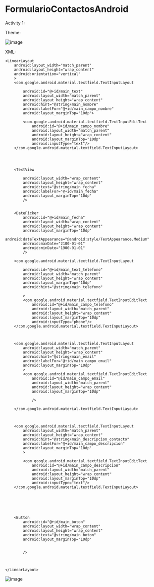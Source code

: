 ﻿# FormularioContactosAndroid

Activity 1: 

Theme:

![image](https://github.com/user-attachments/assets/aa6aec31-936d-4537-a134-2925f34cfbe5)

XML:

<?xml version="1.0" encoding="utf-8"?>

<ScrollView
    xmlns:android="http://schemas.android.com/apk/res/android"
    xmlns:app="http://schemas.android.com/apk/res-auto"
    xmlns:tools="http://schemas.android.com/tools"
    android:layout_width="match_parent"
    android:layout_height="match_parent"
    android:fitsSystemWindows="true"
    >


    <LinearLayout
        android:layout_width="match_parent"
        android:layout_height="wrap_content"
        android:orientation="vertical"
        >
        <com.google.android.material.textfield.TextInputLayout

            android:id="@+id/main_text"
            android:layout_width="match_parent"
            android:layout_height="wrap_content"
            android:hint="@string/main_nombre"
            android:labelFor="@+id/main_campo_nombre"
            android:layout_marginTop="10dp">

            <com.google.android.material.textfield.TextInputEditText
                android:id="@+id/main_campo_nombre"
                android:layout_width="match_parent"
                android:layout_height="wrap_content"
                android:layout_marginTop="10dp"
                android:inputType="text"/>
        </com.google.android.material.textfield.TextInputLayout>




        <TextView

            android:layout_width="wrap_content"
            android:layout_height="wrap_content"
            android:text="@string/main_fecha"
            android:labelFor="@+id/main_fecha"
            android:layout_marginTop="10dp"
            />


        <DatePicker
            android:id="@+id/main_fecha"
            android:layout_width="wrap_content"
            android:layout_height="wrap_content"
            android:layout_marginTop="10dp"
            android:dateTextAppearance="@android:style/TextAppearance.Medium"
            android:maxDate="2100-01-01"
            android:minDate="1900-01-01"
            />

        <com.google.android.material.textfield.TextInputLayout

            android:id="@+id/main_text_telefono"
            android:layout_width="match_parent"
            android:layout_height="wrap_content"
            android:layout_marginTop="10dp"
            android:hint="@string/main_telefono"

            >
            <com.google.android.material.textfield.TextInputEditText
                android:id="@+id/main_campo_telefono"
                android:layout_width="match_parent"
                android:layout_height="wrap_content"
                android:layout_marginTop="10dp"
                android:inputType="phone"/>
        </com.google.android.material.textfield.TextInputLayout>



        <com.google.android.material.textfield.TextInputLayout
            android:layout_width="match_parent"
            android:layout_height="wrap_content"
            android:hint="@string/main_email"
            android:labelFor="@+id/main_campo_email"
            android:layout_marginTop="10dp"
            >
            <com.google.android.material.textfield.TextInputEditText
                android:id="@id/main_campo_email"
                android:layout_width="match_parent"
                android:layout_height="wrap_content"
                android:layout_marginTop="10dp"

                />

        </com.google.android.material.textfield.TextInputLayout>



        <com.google.android.material.textfield.TextInputLayout
            android:layout_width="match_parent"
            android:layout_height="wrap_content"
            android:hint="@string/main_descripcion_contacto"
            android:labelFor="@+id/main_campo_descripcion"
            android:layout_marginTop="10dp"
            >

            <com.google.android.material.textfield.TextInputEditText
                android:id="@+id/main_campo_descripcion"
                android:layout_width="match_parent"
                android:layout_height="wrap_content"
                android:layout_marginTop="10dp"
                android:inputType="text"/>
        </com.google.android.material.textfield.TextInputLayout>






        <Button
            android:id="@+id/main_boton"
            android:layout_width="wrap_content"
            android:layout_height="wrap_content"
            android:text="@string/main_boton"
            android:layout_marginTop="10dp"


            />



    </LinearLayout>
</ScrollView>




![image](https://github.com/user-attachments/assets/ce88e23f-d01c-4e34-9fc6-71e165c7ebff)
